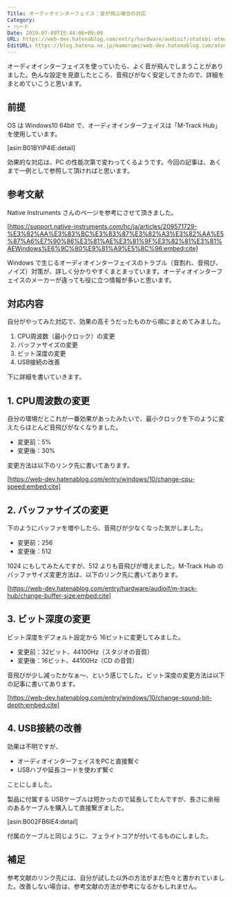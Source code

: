 ```yaml
---
Title: オーディオインターフェイス：音が飛ぶ場合の対応
Category:
- ハード
Date: 2019-07-09T15:44:00+09:00
URL: https://web-dev.hatenablog.com/entry/hardware/audioif/ototobi-otoware
EditURL: https://blog.hatena.ne.jp/mamorums/web-dev.hatenablog.com/atom/entry/17680117127209489720
---
```


オーディオインターフェイスを使っていたら、よく音が飛んでしまうことがありました。色んな設定を見直したところ、音飛びがなく安定してきたので、詳細をまとめていこうと思います。


## 前提
OS は Windows10 64bit で、オーディオインターフェイスは「M-Track Hub」を使用しています。

[asin:B01BYIP4IE:detail]

効果的な対応は、PC の性能次第で変わってくるようです。今回の記事は、あくまで一例として参照して頂ければと思います。


## 参考文献
Native Instruments さんのページを参考にさせて頂きました。

[https://support.native-instruments.com/hc/ja/articles/209571729-%E3%82%AA%E3%83%BC%E3%83%87%E3%82%A3%E3%82%AA%E5%87%A6%E7%90%86%E3%81%AE%E3%81%9F%E3%82%81%E3%81%AEWindows%E6%9C%80%E9%81%A9%E5%8C%96:embed:cite]

Windows で生じるオーディオインターフェイスのトラブル（音割れ、音飛び、ノイズ）対策が、詳しく分かりやすくまとまっています。オーディオインターフェイスのメーカーが違っても役に立つ情報が多いと思います。


## 対応内容
自分がやってみた対応で、効果の高そうだったものから順にまとめてみました。

1. CPU周波数（最小クロック）の変更
2. バッファサイズの変更
3. ビット深度の変更
4. USB接続の改善

下に詳細を書いていきます。


## 1. CPU周波数の変更
自分の環境だとこれが一番効果があったみたいで、最小クロックを下のように変えたらほとんど音飛びがなくなりました。

- 変更前：5%
- 変更後：30%

変更方法は以下のリンク先に書いてあります。

[https://web-dev.hatenablog.com/entry/windows/10/change-cpu-speed:embed:cite]


## 2. バッファサイズの変更
下のようにバッファを増やしたら、音飛びが少なくなった気がしました。

- 変更前：256
- 変更後：512

1024 にもしてみたんですが、512 よりも音飛びが増えました。M-Track Hub のバッファサイズ変更方法は、以下のリンク先に書いてあります。

[https://web-dev.hatenablog.com/entry/hardware/audioif/m-track-hub/change-buffer-size:embed:cite]


## 3. ビット深度の変更
ビット深度をデフォルト設定から 16ビットに変更してみました。

- 変更前：32ビット、44100Hz（スタジオの音質）
- 変更後：16ビット、44100Hz（CD の音質）

音飛びが少し減ったかなぁ～、という感じでした。ビット深度の変更方法は以下の記事に書いてあります。

[https://web-dev.hatenablog.com/entry/windows/10/change-sound-bit-depth:embed:cite]


## 4. USB接続の改善
効果は不明ですが、

- オーディオインターフェイスをPCと直接繋ぐ
- USBハブや延長コードを使わず繋ぐ

ことにしました。

製品に付属する USBケーブルは短かったので延長してたんですが、長さに余裕のあるケーブルを購入して直接繋ぎました。

[asin:B002FB6IE4:detail]

付属のケーブルと同じように、フェライトコアが付いてるものにしました。


## 補足
参考文献のリンク先には、自分が試した以外の方法がまだ色々と書かれていました。改善しない場合は、参考文献の方法が参考になるかもしれません。
